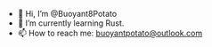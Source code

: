 - 👋 Hi, I’m @Buoyant8Potato
- 🌱 I’m currently learning Rust.
- 📫 How to reach me: buoyantpotato@outlook.com

<!---
Buoyant8Potato/Buoyant8Potato is a ✨ special ✨ repository because its `README.md` (this file) appears on your GitHub profile.
You can click the Preview link to take a look at your changes.
--->

